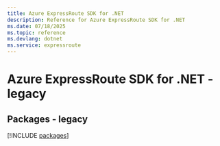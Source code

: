 ```yaml
---
title: Azure ExpressRoute SDK for .NET
description: Reference for Azure ExpressRoute SDK for .NET
ms.date: 07/18/2025
ms.topic: reference
ms.devlang: dotnet
ms.service: expressroute
---
```

# Azure ExpressRoute SDK for .NET - legacy
## Packages - legacy
[!INCLUDE [packages](expressroute-index.md)]